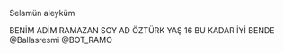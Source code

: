 Selamün aleyküm

BENİM ADİM RAMAZAN
SOY AD ÖZTÜRK
YAŞ 16
BU KADAR İYİ BENDE 
@Ballasresmi
@BOT_RAMO
